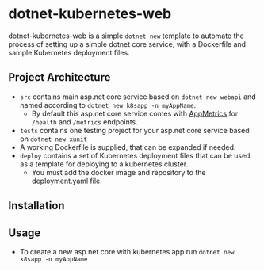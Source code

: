 # dotnet-kubernetes-web 

dotnet-kubernetes-web is a simple `dotnet new` template to automate the process of setting up a simple dotnet core service, with a Dockerfile and sample Kubernetes deployment files.

## Project Architecture

* `src` contains main asp.net core service based on `dotnet new webapi` and named according to `dotnet new k8sapp -n myAppName`.
  * By default this asp.net core service comes with [AppMetrics](https://www.app-metrics.io/) for `/health` and `/metrics` endpoints.
* `tests` contains one testing project for your asp.net core service based on `dotnet new xunit`
* A working Dockerfile is supplied, that can be expanded if needed.
* `deploy` contains a set of Kubernetes deployment files that can be used as a template for deploying to a kubernetes cluster. 
  * You must add the docker image and repository to the deployment.yaml file.

## Installation

## Usage
* To create a new asp.net core with kubernetes app run `dotnet new k8sapp -n myAppName`